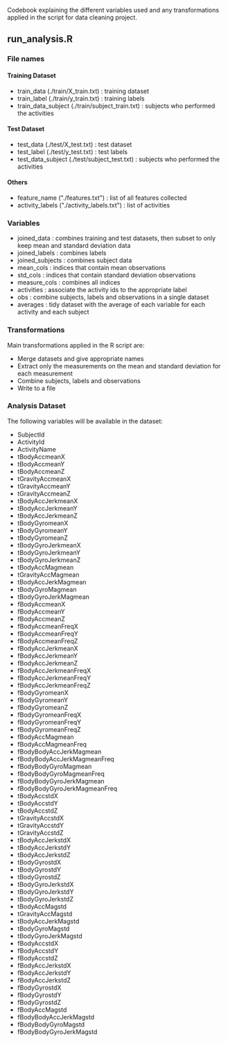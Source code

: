 
Codebook explaining the different variables used and any transformations applied in the script for data cleaning project.

## run_analysis.R

### File names

#### Training Dataset
* train_data (./train/X_train.txt) : training dataset
* train_label (./train/y_train.txt) : training labels 
* train_data_subject (./train/subject_train.txt) : subjects who performed the activities

#### Test Dataset
* test_data (./test/X_test.txt) : test dataset
* test_label (./test/y_test.txt) : test labels  
* test_data_subject (./test/subject_test.txt) : subjects who performed the activities

#### Others
* feature_name ("./features.txt") : list of all features collected
* activity_labels ("./activity_labels.txt") : list of activities


### Variables

* joined_data : combines training and test datasets, then subset to only keep mean and 
                standard deviation data
* joined_labels : combines labels
* joined_subjects : combines subject data 
* mean_cols : indices that contain mean observations
* std_cols : indices that contain standard deviation observations
* measure_cols : combines all indices
* activities : associate the activity ids to the appropriate label 
* obs : combine subjects, labels and observations in a single dataset
* averages : tidy dataset with the average of each variable for each activity and each subject


### Transformations

Main transformations applied in the R script are:
* Merge datasets and give appropriate names
* Extract only the measurements on the mean and standard deviation for each measurement
* Combine subjects, labels and observations
* Write to a file

### Analysis Dataset

The following variables will be available in the dataset:

* SubjectId 
* ActivityId 
* ActivityName 
* tBodyAccmeanX 
* tBodyAccmeanY 
* tBodyAccmeanZ 
* tGravityAccmeanX 
* tGravityAccmeanY 
* tGravityAccmeanZ 
* tBodyAccJerkmeanX
* tBodyAccJerkmeanY 
* tBodyAccJerkmeanZ 
* tBodyGyromeanX 
* tBodyGyromeanY 
* tBodyGyromeanZ 
* tBodyGyroJerkmeanX 
* tBodyGyroJerkmeanY 
* tBodyGyroJerkmeanZ 
* tBodyAccMagmean
* tGravityAccMagmean 
* tBodyAccJerkMagmean 
* tBodyGyroMagmean 
* tBodyGyroJerkMagmean 
* fBodyAccmeanX 
* fBodyAccmeanY 
* fBodyAccmeanZ 
* fBodyAccmeanFreqX 
* fBodyAccmeanFreqY
* fBodyAccmeanFreqZ 
* fBodyAccJerkmeanX 
* fBodyAccJerkmeanY 
* fBodyAccJerkmeanZ 
* fBodyAccJerkmeanFreqX 
* fBodyAccJerkmeanFreqY 
* fBodyAccJerkmeanFreqZ 
* fBodyGyromeanX
* fBodyGyromeanY 
* fBodyGyromeanZ 
* fBodyGyromeanFreqX 
* fBodyGyromeanFreqY 
* fBodyGyromeanFreqZ 
* fBodyAccMagmean 
* fBodyAccMagmeanFreq 
* fBodyBodyAccJerkMagmean
* fBodyBodyAccJerkMagmeanFreq 
* fBodyBodyGyroMagmean 
* fBodyBodyGyroMagmeanFreq 
* fBodyBodyGyroJerkMagmean 
* fBodyBodyGyroJerkMagmeanFreq 
* tBodyAccstdX 
* tBodyAccstdY
* tBodyAccstdZ 
* tGravityAccstdX 
* tGravityAccstdY 
* tGravityAccstdZ 
* tBodyAccJerkstdX 
* tBodyAccJerkstdY 
* tBodyAccJerkstdZ 
* tBodyGyrostdX 
* tBodyGyrostdY 
* tBodyGyrostdZ
* tBodyGyroJerkstdX 
* tBodyGyroJerkstdY 
* tBodyGyroJerkstdZ 
* tBodyAccMagstd 
* tGravityAccMagstd 
* tBodyAccJerkMagstd 
* tBodyGyroMagstd 
* tBodyGyroJerkMagstd 
* fBodyAccstdX
* fBodyAccstdY 
* fBodyAccstdZ 
* fBodyAccJerkstdX 
* fBodyAccJerkstdY 
* fBodyAccJerkstdZ 
* fBodyGyrostdX 
* fBodyGyrostdY 
* fBodyGyrostdZ 
* fBodyAccMagstd
* fBodyBodyAccJerkMagstd 
* fBodyBodyGyroMagstd 
* fBodyBodyGyroJerkMagstd
